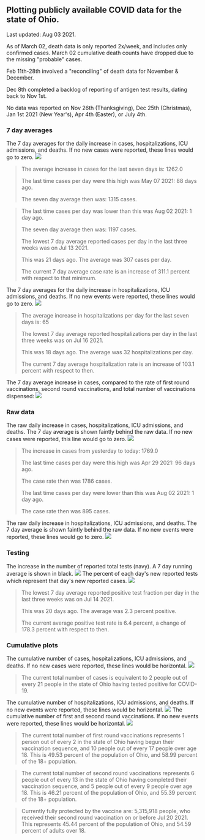 ## Plotting publicly available COVID data for the state of Ohio. 

Last updated: Aug 03 2021. 

As of March 02, death data is only reported 2x/week, and includes only confirmed cases. March 02 cumulative death counts have dropped due to the missing "probable" cases.

Feb 11th-28th involved a "reconciling" of death data for November & December.

Dec 8th completed a backlog of reporting of antigen test results, dating back to Nov 1st.

No data was reported on Nov 26th (Thanksgiving), Dec 25th (Christmas), Jan 1st 2021 (New Year's), Apr 4th (Easter), or July 4th.
### 7 day averages
The 7 day averages for the daily increase in cases, hospitalizations, ICU admissions, and deaths. If no new cases were reported, these lines would go to zero.
![](7dayaverage_cases.png)

>The average increase in cases for the last seven days is: 1262.0
>
>The last time cases per day were this high was May 07 2021: 88 days ago.
>
>The seven day average then was: 1315 cases.

>
>The last time cases per day was lower than this was Aug 02 2021: 1 day ago.
>
>The seven day average then was: 1197 cases.
>
>The lowest 7 day average reported cases per day in the last three weeks was on Jul 13 2021.
>
>This was 21 days ago. The average was 307 cases per day.
>
>The current 7 day average case rate is an increase of 311.1 percent with respect to that minimum.

The 7 day averages for the daily increase in hospitalizations, ICU admissions, and deaths. If no new events were reported, these lines would go to zero.
![](7dayaverage_hospital.png)

>The average increase in hospitalizations per day for the last seven days is: 65
>
>The lowest 7 day average reported hospitalizations per day in the last three weeks was on Jul 16 2021.
>
>This was 18 days ago. The average was 32 hospitalizations per day.
>
>The current 7 day average hospitalization rate is an increase of 103.1 percent with respect to then.

The 7 day average increase in cases, compared to the rate of first round vaccinations, second round vaccinations, and total number of vaccinations dispensed:
![](DailyVaccinationsCases.png)

### Raw data
The raw daily increase in cases, hospitalizations, ICU admissions, and deaths. The 7 day average is shown faintly behind the raw data. If no new cases were reported, this line would go to zero.
![](DailyCases.png)

>The increase in cases from yesterday to today: 1769.0 
>
>The last time cases per day were this high was Apr 29 2021: 96 days ago. 
>
>The case rate then was 1786 cases.
>
>The last time cases per day were lower than this was Aug 02 2021: 1 day ago. 
>
>The case rate then was 895 cases.

The raw daily increase in hospitalizations, ICU admissions, and deaths. The 7 day average is shown faintly behind the raw data. If no new events were reported, these lines would go to zero.
![](DailyHospitalizations.png)

### Testing

The increase in the number of reported total tests (navy). A 7 day running average is shown in black.
![](DailyTests.png)
The percent of each day's new reported tests which represent that day's new reported cases.
![](percentpositive_tests.png)

>The lowest 7 day average reported positive test fraction per day in the last three weeks was on Jul 14 2021.
>
>This was 20 days ago. The average was 2.3 percent positive. 
>
>The current average positive test rate is 6.4 percent, a change of 178.3 percent with respect to then. 

### Cumulative plots
The cumulative number of cases, hospitalizations, ICU admissions, and deaths. If no new cases were reported, these lines would be horizontal.
![](Cases.png)

>The current total number of cases is equivalent to 2 people out of every 21 people in the state of Ohio having tested positive for COVID-19.

The cumulative number of hospitalizations, ICU admissions, and deaths. If no new events were reported, these lines would be horizontal.
![](Hospitalizations.png)
The cumulative number of first and second round vaccinations. If no new events were reported, these lines would be horizontal.
![](Vaccinations.png)

>The current total number of first round vaccinations represents 1 person out of every 2 in the state of Ohio having begun their vaccination sequence,  and 10 people out of every 17 people over age 18.
 >This is 49.53 percent of the population of Ohio, and 58.99 percent of the 18+ population.

>The current total number of second round vaccinations represents 6 people out of every 13 in the state of Ohio having completed their vaccination sequence, and 5 people out of every 9 people over age 18. 
>This is 46.21 percent of the population of Ohio, and 55.39 percent of the 18+ population.

>Currently fully protected by the vaccine are: 5,315,918 people, who received their second round vaccination on or before Jul 20 2021.
>This represents 45.44 percent of the population of Ohio, and 54.59 percent of adults over 18.

